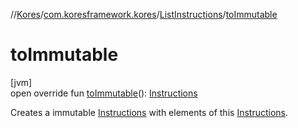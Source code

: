 //[Kores](../../../index.md)/[com.koresframework.kores](../index.md)/[ListInstructions](index.md)/[toImmutable](to-immutable.md)

# toImmutable

[jvm]\
open override fun [toImmutable](to-immutable.md)(): [Instructions](../-instructions/index.md)

Creates a immutable [Instructions](../-instructions/index.md) with elements of this [Instructions](../-instructions/index.md).
